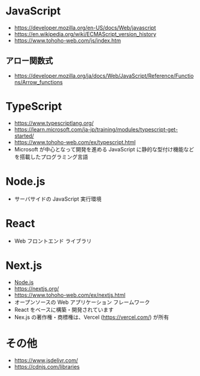 # JavaScript
- https://developer.mozilla.org/en-US/docs/Web/javascript
- https://en.wikipedia.org/wiki/ECMAScript_version_history
- https://www.tohoho-web.com/js/index.htm
## アロー関数式
- https://developer.mozilla.org/ja/docs/Web/JavaScript/Reference/Functions/Arrow_functions
# TypeScript
- https://www.typescriptlang.org/
- https://learn.microsoft.com/ja-jp/training/modules/typescript-get-started/
- https://www.tohoho-web.com/ex/typescript.html
- Microsoft が中心となって開発を進める JavaScript に静的な型付け機能などを搭載したプログラミング言語
# Node.js
- サーバサイドの JavaScript 実行環境
# React
- Web フロントエンド ライブラリ
# Next.js
- [Node.js](node_js.md)
- https://nextjs.org/
- https://www.tohoho-web.com/ex/nextjs.html
- オープンソースの Web アプリケーション フレームワーク
- React をベースに構築・開発されています
- Nex.js の著作権・商標権は、Vercel (https://vercel.com/) が所有
# その他
- https://www.jsdelivr.com/
- https://cdnjs.com/libraries
